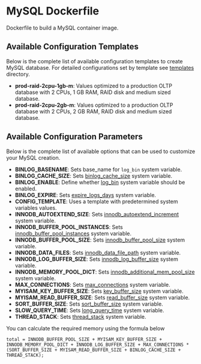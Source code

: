 # MySQL Dockerfile

Dockerfile to build a MySQL container image.

## Available Configuration Templates

Below is the complete list of available configuration templates to create MySQL
database. For detailed configurations set by template see
[templates](https://github.com/skarllot/docker-mysql/tree/master/assets/templates)
directory.

 - **prod-raid-2cpu-1gb-m**: Values optimized to a production OLTP database with 2 CPUs, 1 GB RAM, RAID disk and medium sized database.
 - **prod-raid-2cpu-2gb-m**: Values optimized to a production OLTP database with 2 CPUs, 2 GB RAM, RAID disk and medium sized database.

## Available Configuration Parameters

Below is the complete list of available options that can be used to customize
your MySQL creation.

 - **BINLOG_BASENAME**: Sets base_name for `log_bin` system variable.
 - **BINLOG_CACHE_SIZE**: Sets [binlog_cache_size](http://dev.mysql.com/doc/refman/5.6/en/replication-options-binary-log.html#sysvar_binlog_cache_size) system variable.
 - **BINLOG_ENABLE**: Define whether [log_bin](http://dev.mysql.com/doc/refman/5.6/en/replication-options-binary-log.html#option_mysqld_log-bin) system variable should be enabled.
 - **BINLOG_EXPIRE**: Sets [expire_logs_days](http://dev.mysql.com/doc/refman/5.6/en/server-system-variables.html#sysvar_expire_logs_days) system variable.
 - **CONFIG_TEMPLATE**: Uses a template with predetermined system variables values.
 - **INNODB_AUTOEXTEND_SIZE**: Sets [innodb_autoextend_increment](http://dev.mysql.com/doc/refman/5.6/en/innodb-parameters.html#sysvar_innodb_autoextend_increment) system variable.
 - **INNODB_BUFFER_POOL_INSTANCES**: Sets [innodb_buffer_pool_instances](http://dev.mysql.com/doc/refman/5.6/en/innodb-parameters.html#sysvar_innodb_buffer_pool_instances) system variable.
 - **INNODB_BUFFER_POOL_SIZE**: Sets [innodb_buffer_pool_size](http://dev.mysql.com/doc/refman/5.6/en/innodb-parameters.html#sysvar_innodb_buffer_pool_size) system variable.
 - **INNODB_DATA_FILES**: Sets [innodb_data_file_path](http://dev.mysql.com/doc/refman/5.6/en/innodb-parameters.html#sysvar_innodb_data_file_path) system variable.
 - **INNODB_LOG_BUFFER_SIZE**: Sets [innodb_log_buffer_size](http://dev.mysql.com/doc/refman/5.6/en/innodb-parameters.html#sysvar_innodb_log_buffer_size) system variable.
 - **INNODB_MEMORY_POOL_DICT**: Sets [innodb_additional_mem_pool_size](http://dev.mysql.com/doc/refman/5.6/en/innodb-parameters.html#sysvar_innodb_additional_mem_pool_size) system variable.
 - **MAX_CONNECTIONS**: Sets [max_connections](http://dev.mysql.com/doc/refman/5.6/en/server-system-variables.html#sysvar_max_connections) system variable.
 - **MYISAM_KEY_BUFFER_SIZE**: Sets [key_buffer_size](http://dev.mysql.com/doc/refman/5.6/en/server-system-variables.html#sysvar_key_buffer_size) system variable.
 - **MYISAM_READ_BUFFER_SIZE**: Sets [read_buffer_size](http://dev.mysql.com/doc/refman/5.6/en/server-system-variables.html#sysvar_read_buffer_size) system variable.
 - **SORT_BUFFER_SIZE**: Sets [sort_buffer_size](http://dev.mysql.com/doc/refman/5.6/en/server-system-variables.html#sysvar_sort_buffer_size) system variable.
 - **SLOW_QUERY_TIME**: Sets [long_query_time](http://dev.mysql.com/doc/refman/5.6/en/server-system-variables.html#sysvar_long_query_time) system variable.
 - **THREAD_STACK**: Sets [thread_stack]() system variable.

You can calculate the required memory using the formula below

```
total = INNODB_BUFFER_POOL_SIZE + MYISAM_KEY_BUFFER_SIZE +
INNODB_MEMORY_POOL_DICT + INNODB_LOG_BUFFER_SIZE + MAX_CONNECTIONS *
(SORT_BUFFER_SIZE + MYISAM_READ_BUFFER_SIZE + BINLOG_CACHE_SIZE + THREAD_STACK);
```

